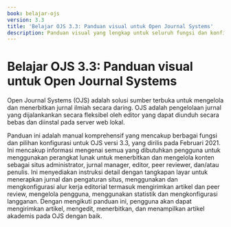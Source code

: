 ```yaml
---
book: belajar-ojs
version: 3.3
title: 'Belajar OJS 3.3: Panduan visual untuk Open Journal Systems'
description: Panduan visual yang lengkap untuk seluruh fungsi dan konfigurasi dasar yang berhubungan dengan penerbitan artikel ilmiah pada Open Journal Systems (OJS).
---
```


# Belajar OJS 3.3: Panduan visual untuk Open Journal Systems

Open Journal Systems (OJS) adalah solusi sumber terbuka untuk mengelola dan menerbitkan jurnal ilmiah secara daring. OJS adalah pengelolaan jurnal yang dijalankankan secara fleksibel oleh editor yang dapat diunduh secara bebas dan diinstal pada server web lokal.

Panduan ini adalah manual komprehensif yang mencakup berbagai fungsi dan pilihan konfigurasi untuk OJS versi 3.3, yang dirilis pada Februari 2021. Ini mencakup informasi mengenai semua yang dibutuhkan pengguna untuk menggunakan perangkat lunak untuk menerbitkan dan mengelola konten sebagai situs administrator, jurnal manager, editor, peer reviewer, dan/atau penulis. Ini menyediakan instruksi detail dengan tangkapan layar untuk menerapkan jurnal dan pengaturan situs, menggunakan dan mengkonfigurasi alur kerja editorial termasuk mengirimkan artikel dan peer review, mengelola pengguna, menggunakan statistik dan mengkonfigurasi langganan. Dengan mengikuti panduan ini, pengguna akan dapat mengirimkan artikel, mengedit, menerbitkan, dan menampilkan artikel akademis pada OJS dengan baik.
